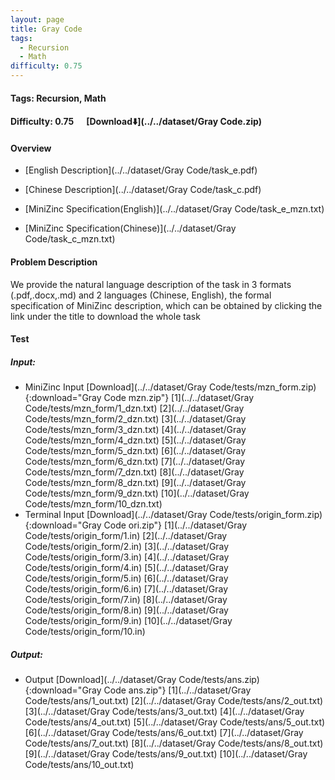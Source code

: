 ```yaml
---
layout: page
title: Gray Code
tags:
  - Recursion
  - Math
difficulty: 0.75
---
```


#### Tags: Recursion, Math
#### Difficulty: 0.75 &nbsp;&nbsp;&nbsp;&nbsp; [Download⬇️](../../dataset/Gray Code.zip)
#### Overview
- [English Description](../../dataset/Gray Code/task_e.pdf)
- [Chinese Description](../../dataset/Gray Code/task_c.pdf)
- [MiniZinc Specification(English)](../../dataset/Gray Code/task_e_mzn.txt)

- [MiniZinc Specification(Chinese)](../../dataset/Gray Code/task_c_mzn.txt)

#### Problem Description
We provide the natural language description of the task in 3 formats (.pdf,.docx,.md) and 2 languages (Chinese, English), the formal specification of MiniZinc description, which can be obtained by clicking the link under the title to download the whole task
#### Test
##### Input:
- MiniZinc Input [Download](../../dataset/Gray Code/tests/mzn_form.zip){:download="Gray Code mzn.zip"} [1](../../dataset/Gray Code/tests/mzn_form/1_dzn.txt) [2](../../dataset/Gray Code/tests/mzn_form/2_dzn.txt) [3](../../dataset/Gray Code/tests/mzn_form/3_dzn.txt) [4](../../dataset/Gray Code/tests/mzn_form/4_dzn.txt) [5](../../dataset/Gray Code/tests/mzn_form/5_dzn.txt) [6](../../dataset/Gray Code/tests/mzn_form/6_dzn.txt) [7](../../dataset/Gray Code/tests/mzn_form/7_dzn.txt) [8](../../dataset/Gray Code/tests/mzn_form/8_dzn.txt) [9](../../dataset/Gray Code/tests/mzn_form/9_dzn.txt) [10](../../dataset/Gray Code/tests/mzn_form/10_dzn.txt) 
- Terminal Input [Download](../../dataset/Gray Code/tests/origin_form.zip){:download="Gray Code ori.zip"} [1](../../dataset/Gray Code/tests/origin_form/1.in) [2](../../dataset/Gray Code/tests/origin_form/2.in) [3](../../dataset/Gray Code/tests/origin_form/3.in) [4](../../dataset/Gray Code/tests/origin_form/4.in) [5](../../dataset/Gray Code/tests/origin_form/5.in) [6](../../dataset/Gray Code/tests/origin_form/6.in) [7](../../dataset/Gray Code/tests/origin_form/7.in) [8](../../dataset/Gray Code/tests/origin_form/8.in) [9](../../dataset/Gray Code/tests/origin_form/9.in) [10](../../dataset/Gray Code/tests/origin_form/10.in) 

##### Output:
- Output [Download](../../dataset/Gray Code/tests/ans.zip){:download="Gray Code ans.zip"} [1](../../dataset/Gray Code/tests/ans/1_out.txt) [2](../../dataset/Gray Code/tests/ans/2_out.txt) [3](../../dataset/Gray Code/tests/ans/3_out.txt) [4](../../dataset/Gray Code/tests/ans/4_out.txt) [5](../../dataset/Gray Code/tests/ans/5_out.txt) [6](../../dataset/Gray Code/tests/ans/6_out.txt) [7](../../dataset/Gray Code/tests/ans/7_out.txt) [8](../../dataset/Gray Code/tests/ans/8_out.txt) [9](../../dataset/Gray Code/tests/ans/9_out.txt) [10](../../dataset/Gray Code/tests/ans/10_out.txt) 

